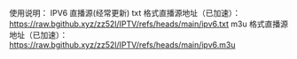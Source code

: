 使用说明：
IPV6 直播源(经常更新)
txt 格式直播源地址（已加速）：https://raw.bgithub.xyz/zz52l/IPTV/refs/heads/main/ipv6.txt
m3u 格式直播源地址（已加速）：https://raw.bgithub.xyz/zz52l/IPTV/refs/heads/main/ipv6.m3u
